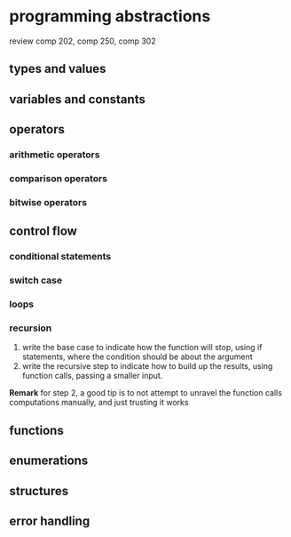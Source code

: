 # programming abstractions

review comp 202, comp 250, comp 302

## types and values

## variables and constants

## operators 

### arithmetic operators

### comparison operators

### bitwise operators

## control flow 

### conditional statements

### switch case

### loops

### recursion

1. write the base case to indicate how the function will stop, using if statements, where the condition should be about the argument
2. write the recursive step to indicate how to build up the results, using function calls, passing a smaller input.

**Remark** for step 2, a good tip is to not attempt to unravel the function calls computations manually, and just trusting it works

## functions

## enumerations

## structures

## error handling
